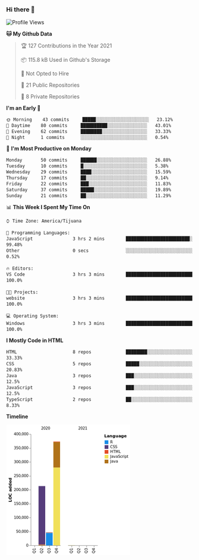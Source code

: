 ### Hi there 👋

<!--START_SECTION:waka-->
![Profile Views](http://img.shields.io/badge/Profile%20Views-3-blue)

**🐱 My Github Data** 

> 🏆 127 Contributions in the Year 2021
 > 
> 📦 115.8 kB Used in Github's Storage 
 > 
> 🚫 Not Opted to Hire
 > 
> 📜 21 Public Repositories 
 > 
> 🔑 8 Private Repositories  
 > 
**I'm an Early 🐤** 

```text
🌞 Morning    43 commits     █████░░░░░░░░░░░░░░░░░░░░   23.12% 
🌆 Daytime    80 commits     ██████████░░░░░░░░░░░░░░░   43.01% 
🌃 Evening    62 commits     ████████░░░░░░░░░░░░░░░░░   33.33% 
🌙 Night      1 commits      ░░░░░░░░░░░░░░░░░░░░░░░░░   0.54%

```
📅 **I'm Most Productive on Monday** 

```text
Monday       50 commits     ██████░░░░░░░░░░░░░░░░░░░   26.88% 
Tuesday      10 commits     █░░░░░░░░░░░░░░░░░░░░░░░░   5.38% 
Wednesday    29 commits     ████░░░░░░░░░░░░░░░░░░░░░   15.59% 
Thursday     17 commits     ██░░░░░░░░░░░░░░░░░░░░░░░   9.14% 
Friday       22 commits     ███░░░░░░░░░░░░░░░░░░░░░░   11.83% 
Saturday     37 commits     █████░░░░░░░░░░░░░░░░░░░░   19.89% 
Sunday       21 commits     ██░░░░░░░░░░░░░░░░░░░░░░░   11.29%

```


📊 **This Week I Spent My Time On** 

```text
⌚︎ Time Zone: America/Tijuana

💬 Programming Languages: 
JavaScript               3 hrs 2 mins        ████████████████████████░   99.48% 
Other                    0 secs              ░░░░░░░░░░░░░░░░░░░░░░░░░   0.52%

🔥 Editors: 
VS Code                  3 hrs 3 mins        █████████████████████████   100.0%

🐱‍💻 Projects: 
website                  3 hrs 3 mins        █████████████████████████   100.0%

💻 Operating System: 
Windows                  3 hrs 3 mins        █████████████████████████   100.0%

```

**I Mostly Code in HTML** 

```text
HTML                     8 repos             ████████░░░░░░░░░░░░░░░░░   33.33% 
CSS                      5 repos             █████░░░░░░░░░░░░░░░░░░░░   20.83% 
Java                     3 repos             ███░░░░░░░░░░░░░░░░░░░░░░   12.5% 
JavaScript               3 repos             ███░░░░░░░░░░░░░░░░░░░░░░   12.5% 
TypeScript               2 repos             ██░░░░░░░░░░░░░░░░░░░░░░░   8.33%

```


**Timeline**

![Chart not found](https://raw.githubusercontent.com/Aarushi-Pandey/Aarushi-Pandey/main/charts/bar_graph.png) 


<!--END_SECTION:waka-->

